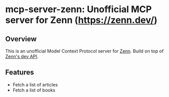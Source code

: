 # mcp-server-zenn: Unofficial MCP server for Zenn (https://zenn.dev/)

## Overview
This is an unofficial Model Context Protocol server for [Zenn](https://zenn.dev/). Build on top of [Zenn's dev API](https://zenn.dev/api/).

## Features

- Fetch a list of articles
- Fetch a list of books
